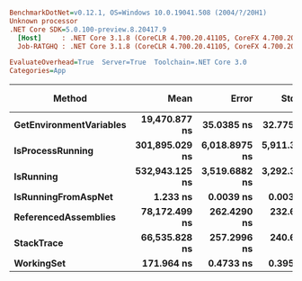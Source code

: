 ``` ini

BenchmarkDotNet=v0.12.1, OS=Windows 10.0.19041.508 (2004/?/20H1)
Unknown processor
.NET Core SDK=5.0.100-preview.8.20417.9
  [Host]     : .NET Core 3.1.8 (CoreCLR 4.700.20.41105, CoreFX 4.700.20.41903), X64 RyuJIT
  Job-RATGHQ : .NET Core 3.1.8 (CoreCLR 4.700.20.41105, CoreFX 4.700.20.41903), X64 RyuJIT

EvaluateOverhead=True  Server=True  Toolchain=.NET Core 3.0  
Categories=App  

```
|                  Method |           Mean |         Error |        StdDev |   Gen 0 |  Gen 1 | Gen 2 | Allocated |
|------------------------ |---------------:|--------------:|--------------:|--------:|-------:|------:|----------:|
| **GetEnvironmentVariables** |  **19,470.877 ns** |    **35.0385 ns** |    **32.7750 ns** |  **1.3733** |      **-** |     **-** |   **12944 B** |
|        **IsProcessRunning** | **301,895.029 ns** | **6,018.8975 ns** | **5,911.3622 ns** | **11.7188** | **0.9766** |     **-** |  **111150 B** |
|               **IsRunning** | **532,943.125 ns** | **3,519.6882 ns** | **3,292.3185 ns** | **11.7188** | **0.9766** |     **-** |  **113889 B** |
|     **IsRunningFromAspNet** |       **1.233 ns** |     **0.0039 ns** |     **0.0035 ns** |       **-** |      **-** |     **-** |         **-** |
|    **ReferencedAssemblies** |  **78,172.499 ns** |   **262.4290 ns** |   **232.6365 ns** |  **3.4180** |      **-** |     **-** |   **32425 B** |
|              **StackTrace** |  **66,535.828 ns** |   **257.2996 ns** |   **240.6782 ns** |  **2.1973** |      **-** |     **-** |   **21094 B** |
|              **WorkingSet** |     **171.964 ns** |     **0.4733 ns** |     **0.3953 ns** |       **-** |      **-** |     **-** |         **-** |
